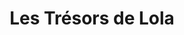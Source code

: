 ---
title: "Les Trésors de Lola"
url: /saint-remy-de-provence/les-tresors-de-lola/
shop: Kleidung
---